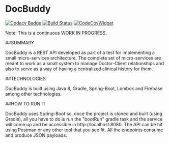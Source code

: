 # DocBuddy
[![Codacy Badge](https://api.codacy.com/project/badge/Grade/693624cacd6845eeb758fc5fe19c14cc)](https://app.codacy.com/app/nbantar/DocBuddy?utm_source=github.com&utm_medium=referral&utm_content=nbantar/DocBuddy&utm_campaign=Badge_Grade_Dashboard)
[![Build Status](https://travis-ci.org/nbantar/DocBuddy.svg?branch=master)](https://travis-ci.org/nbantar/DocBuddy)
[![CodeCovWidget](https://codecov.io/gh/kubernetes/minikube)](https://codecov.io/gh/nbantar/DocBuddy/branch/master/graph/badge.svg)

Note: This is a continuous WORK IN PROGRESS.

##SUMMARY

DocBuddy is a REST API developed as part of a test for implementing a small micro-services architecture.
The complete set of micro-services are meant to work as a small system to manage Doctor-Client relationships and also to
serve as a way of having a centralized clinical history for them.


##TECHNOLOGIES

DocBuddy is built using Java 8, Gradle, Spring-Boot, Lombok and Firebase among other technologies.


##HOW TO RUN IT

DocBuddy uses Spring-Boot so, once the project is cloned and built (using Gradle), all you have to do is run the 
"bootRun" gradle task and the service will come up and be accessible in http://localhost:8080.
The API can be hit using Postman or any other tool that you see fit.
All the endpoints consume and produce JSON payloads.